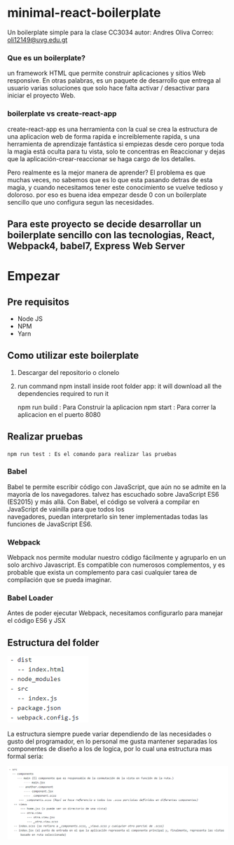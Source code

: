 # minimal-react-boilerplate
Un boilerplate simple para la clase CC3034
autor: Andres Oliva 
Correo: oli12149@uvg.edu.gt

### Que es un boilerplate?

un framework HTML que permite construir aplicaciones y sitios Web responsive. En otras palabras, es un paquete de desarrollo que entrega al usuario varias soluciones que solo hace falta activar / desactivar para iniciar el proyecto Web.

### boilerplate vs create-react-app

create-react-app es una herramienta con la cual se crea la estructura de una aplicacion web de forma rapida e increiblemente rapida, s una herramienta de aprendizaje fantástica si empiezas desde cero porque toda la magia está oculta para tu vista, solo te concentras en Reaccionar y dejas que la aplicación-crear-reaccionar se haga cargo de los detalles.

Pero realmente es la mejor manera de aprender?
El problema es que muchas veces, no sabemos que es lo que esta pasando detras de esta magia, y cuando necesitamos tener este conocimiento se vuelve tedioso y doloroso.
por eso es buena idea empezar desde 0 con un boilerplate sencillo que uno configura segun las necesidades.

## Para este proyecto se decide desarrollar un boilerplate sencillo con las tecnologias, React, Webpack4, babel7, Express Web Server

# Empezar

## Pre requisitos
* Node JS
* NPM
* Yarn

## Como utilizar este boilerplate
1. Descargar del repositorio o clonelo


2. run command npm install inside root folder app: it will download all the dependencies required to run it

    npm run build : Para Construir la aplicacion
    npm start     : Para correr la aplicacion en el puerto 8080

## Realizar pruebas
`npm run test : Es el comando para realizar las pruebas`


### Babel
 
Babel te permite escribir código con JavaScript, que aún no se admite en la mayoría de los navegadores. talvez has escuchado sobre JavaScript ES6 (ES2015) y más allá. Con Babel, el código se volverá a compilar en JavaScript de vainilla para que todos los    
  navegadores, puedan interpretarlo sin tener implementadas todas las funciones de JavaScript ES6.
 
### Webpack

Webpack nos permite modular nuestro código fácilmente y agruparlo en un solo archivo Javascript. Es compatible con numerosos
  complementos, y es probable que exista un complemento para casi cualquier tarea de compilación que se pueda imaginar.
  
### Babel Loader

  Antes de poder ejecutar Webpack, necesitamos configurarlo para manejar el código ES6 y JSX

## Estructura del folder

![estructura](https://github.com/aa-oliva/CC3034--Sistemas-y-Tecnologias-WEB/blob/master/Proyecto%20%23%201%20-%20React%20Boilerplate/minimal-react-boilerplate/estructura.PNG)

La estructura siempre puede variar dependiendo de las necesidades o gusto del programador, en lo personal me gusta mantener separadas los componentes de diseño a los de logica, por lo cual una estructura mas formal seria:

![Estructura 2](https://github.com/aa-oliva/CC3034--Sistemas-y-Tecnologias-WEB/blob/master/Proyecto%20%23%201%20-%20React%20Boilerplate/minimal-react-boilerplate/estructura2.PNG)

